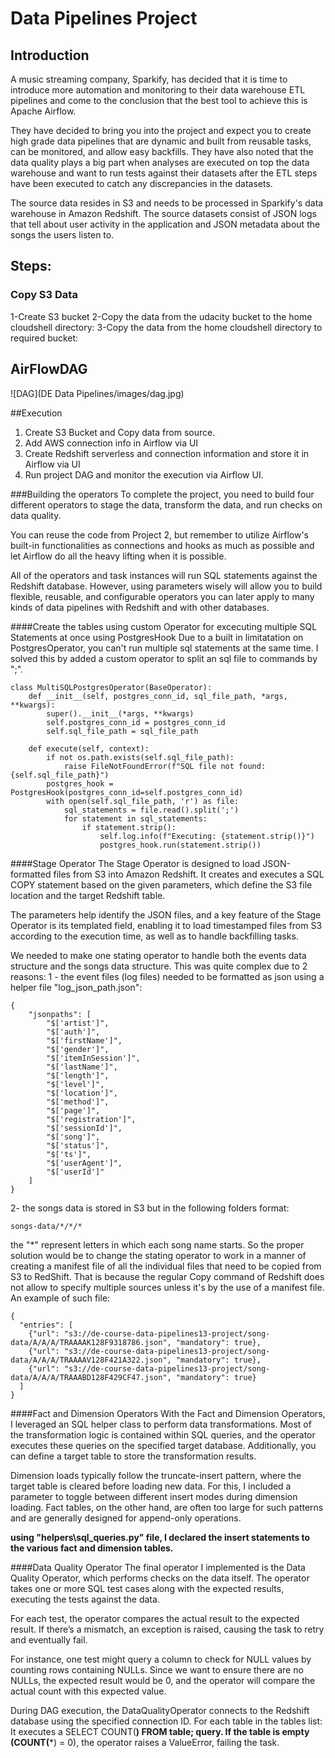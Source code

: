 # Data Pipelines Project


## Introduction
A music streaming company, Sparkify, has decided that it is time to introduce more automation and monitoring to their data warehouse ETL pipelines and come to the conclusion that the best tool to achieve this is Apache Airflow.

They have decided to bring you into the project and expect you to create high grade data pipelines that are dynamic and built from reusable tasks, can be monitored, and allow easy backfills. They have also noted that the data quality plays a big part when analyses are executed on top the data warehouse and want to run tests against their datasets after the ETL steps have been executed to catch any discrepancies in the datasets.

The source data resides in S3 and needs to be processed in Sparkify's data warehouse in Amazon Redshift. The source datasets consist of JSON logs that tell about user activity in the application and JSON metadata about the songs the users listen to.

## Steps:

### Copy S3 Data
1-Create S3 bucket
2-Copy the data from the udacity bucket to the home cloudshell directory:
3-Copy the data from the home cloudshell directory to required bucket:

## AirFlowDAG
![DAG](DE Data Pipelines/images/dag.jpg)

##Execution
1. Create S3 Bucket and Copy data from source.
2. Add AWS connection info in Airflow via UI
3. Create Redshift serverless and connection information and store it in Airflow via UI
4. Run project DAG and monitor the execution via Airflow UI.

###Building the operators
To complete the project, you need to build four different operators to stage the data, transform the data, and run checks on data quality.

You can reuse the code from Project 2, but remember to utilize Airflow's built-in functionalities as connections and hooks as much as possible and let Airflow do all the heavy lifting when it is possible.

All of the operators and task instances will run SQL statements against the Redshift database. However, using parameters wisely will allow you to build flexible, reusable, and configurable operators you can later apply to many kinds of data pipelines with Redshift and with other databases.

####Create the tables using custom Operator for excecuting multiple SQL Statements at once using PostgresHook
Due to a built in limitatation on PostgresOperator, you can't run multiple sql statements at the same time.
I solved this by added a custom operator to split an sql file to commands by ";". 
```
class MultiSQLPostgresOperator(BaseOperator):
    def __init__(self, postgres_conn_id, sql_file_path, *args, **kwargs):
        super().__init__(*args, **kwargs)
        self.postgres_conn_id = postgres_conn_id
        self.sql_file_path = sql_file_path

    def execute(self, context):
        if not os.path.exists(self.sql_file_path):
            raise FileNotFoundError(f"SQL file not found: {self.sql_file_path}")
        postgres_hook = PostgresHook(postgres_conn_id=self.postgres_conn_id)
        with open(self.sql_file_path, 'r') as file:
            sql_statements = file.read().split(';')
            for statement in sql_statements:
                if statement.strip():
                    self.log.info(f"Executing: {statement.strip()}")
                    postgres_hook.run(statement.strip())
```

####Stage Operator
The Stage Operator is designed to load JSON-formatted files from S3 into Amazon Redshift. It creates and executes a SQL COPY statement based on the given parameters, which define the S3 file location and the target Redshift table.

The parameters help identify the JSON files, and a key feature of the Stage Operator is its templated field, enabling it to load timestamped files from S3 according to the execution time, as well as to handle backfilling tasks.

We needed to make one stating operator to handle both the events data structure and the songs data structure.
This was quite complex due to 2 reasons:
1 - the event files (log files) needed to be formatted as json using a helper file "log_json_path.json":
```
{
    "jsonpaths": [
        "$['artist']",
        "$['auth']",
        "$['firstName']",
        "$['gender']",
        "$['itemInSession']",
        "$['lastName']",
        "$['length']",
        "$['level']",
        "$['location']",
        "$['method']",
        "$['page']",
        "$['registration']",
        "$['sessionId']",
        "$['song']",
        "$['status']",
        "$['ts']",
        "$['userAgent']",
        "$['userId']"
    ]
}
```

2- the songs data is stored in S3 but in the following folders format:
```
songs-data/*/*/*
``` 
the "*" represent letters in which each song name starts.
So the proper solution would be to change the stating operator to work in a manner of creating a manifest file of all the individual files that need to be copied from S3 to RedShift. 
That is because the regular Copy command of Redshift does not allow to specify multiple sources unless it's by the use of a manifest file. 
An example of such file:
```
{
  "entries": [
    {"url": "s3://de-course-data-pipelines13-project/song-data/A/A/A/TRAAAAK128F9318786.json", "mandatory": true},
    {"url": "s3://de-course-data-pipelines13-project/song-data/A/A/A/TRAAAAV128F421A322.json", "mandatory": true},
    {"url": "s3://de-course-data-pipelines13-project/song-data/A/A/A/TRAAABD128F429CF47.json", "mandatory": true}
  ]
}
```

####Fact and Dimension Operators
With the Fact and Dimension Operators, I leveraged an SQL helper class to perform data transformations. Most of the transformation logic is contained within SQL queries, and the operator executes these queries on the specified target database. Additionally, you can define a target table to store the transformation results.

Dimension loads typically follow the truncate-insert pattern, where the target table is cleared before loading new data. For this, I included a parameter to toggle between different insert modes during dimension loading. Fact tables, on the other hand, are often too large for such patterns and are generally designed for append-only operations.

**using "helpers\sql_queries.py" file, I declared the insert statements to the various fact and dimension tables.**


####Data Quality Operator
The final operator I implemented is the Data Quality Operator, which performs checks on the data itself. The operator takes one or more SQL test cases along with the expected results, executing the tests against the data.

For each test, the operator compares the actual result to the expected result. If there’s a mismatch, an exception is raised, causing the task to retry and eventually fail.

For instance, one test might query a column to check for NULL values by counting rows containing NULLs. Since we want to ensure there are no NULLs, the expected result would be 0, and the operator will compare the actual count with this expected value.

During DAG execution, the DataQualityOperator connects to the Redshift database using the specified connection ID.
For each table in the tables list:
It executes a SELECT COUNT(**) FROM table; query.
If the table is empty (COUNT(***) = 0), the operator raises a ValueError, failing the task.

##
